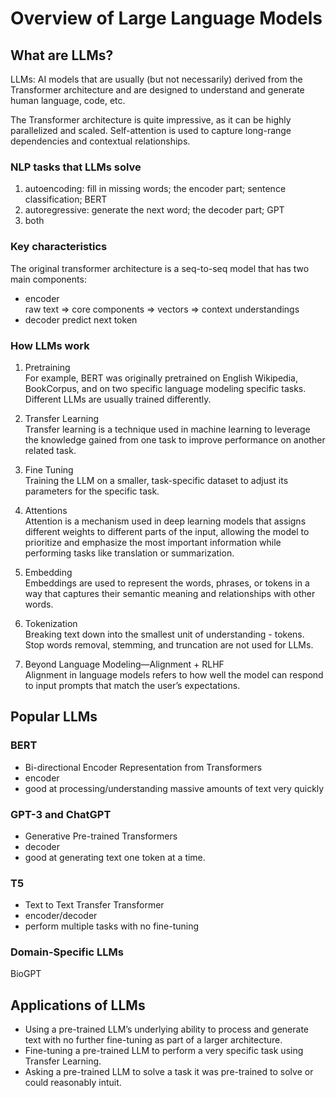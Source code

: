 # Overview of Large Language Models
## What are LLMs?
LLMs: AI models that are usually (but not necessarily) derived from the Transformer architecture and are designed to understand and generate human language, code, etc.   

The Transformer architecture is quite impressive, as it can be highly parallelized and scaled. Self-attention is used to capture long-range dependencies and contextual relationships.

### NLP tasks that LLMs solve
1. autoencoding: fill in missing words; the encoder part; sentence classification; BERT
2. autoregressive: generate the next word; the decoder part; GPT
3. both

### Key characteristics
The original transformer architecture is a seq-to-seq model that has two main components:
- encoder  
    raw text => core components => vectors => context understandings
- decoder
    predict next token

### How LLMs work
1. Pretraining    
For example, BERT was originally pretrained on English Wikipedia, BookCorpus, and on two specific language modeling specific tasks. Different LLMs are usually trained differently.

2. Transfer Learning  
Transfer learning is a technique used in machine learning to leverage the knowledge gained from one task to improve performance on another related task.

3. Fine Tuning  
Training the LLM on a smaller, task-specific dataset to adjust its parameters for the specific task.

4. Attentions  
Attention is a mechanism used in deep learning models that assigns different weights to different parts of the input, allowing the model to prioritize and emphasize the most important information while performing tasks like translation or summarization.

5. Embedding  
Embeddings are used to represent the words, phrases, or tokens in a way that captures their semantic meaning and relationships with other words.

6. Tokenization  
Breaking text down into the smallest unit of understanding - tokens.
Stop words removal, stemming, and truncation are not used for LLMs.

7. Beyond Language Modeling—Alignment + RLHF  
Alignment in language models refers to how well the model can respond to input prompts that match the user’s expectations.

## Popular LLMs
### BERT
- Bi-directional Encoder Representation from Transformers
- encoder
- good at processing/understanding massive amounts of text very quickly

### GPT-3 and ChatGPT
- Generative Pre-trained Transformers
- decoder 
- good at generating text one token at a time.

### T5
- Text to Text Transfer Transformer
- encoder/decoder
- perform multiple tasks with no fine-tuning

### Domain-Specific LLMs
BioGPT

## Applications of LLMs
- Using a pre-trained LLM’s underlying ability to process and generate text with no further fine-tuning as part of a larger architecture.
- Fine-tuning a pre-trained LLM to perform a very specific task using Transfer Learning.
- Asking a pre-trained LLM to solve a task it was pre-trained to solve or could reasonably intuit.